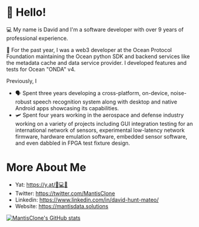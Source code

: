 # 👋 Hello!

💻 My name is David and I'm a software developer with over 9 years of professional experience. 

🌊 For the past year, I was a web3 developer at the Ocean Protocol Foundation maintaining the Ocean python SDK and backend services like the metadata cache and data service provider. I developed features and tests for Ocean "ONDA" v4.

Previously, I
  * 🗣️ Spent three years developing a cross-platform, on-device, noise-robust speech recognition system along with desktop and native Android apps showcasing its capabilities.
  * 🛩️ Spent four years working in the aerospace and defense industry working on a variety of projects including GUI integration testing for an international network of sensors, experimental low-latency network firmware, hardware emulation software, embedded sensor software, and even dabbled in FPGA test fixture design.

# More About Me

* Yat: https://y.at/🐜💻🔧
* Twitter: https://twitter.com/MantisClone
* Linkedin: https://www.linkedin.com/in/david-hunt-mateo/
* Website: https://mantisdata.solutions

[![MantisClone's GitHub stats](https://github-readme-stats.vercel.app/api?username=mantisclone&count_private=true&show_icons=true)](https://github.com/anuraghazra/github-readme-stats)
<!--[![MantisClone's Top Langs](https://github-readme-stats.vercel.app/api/top-langs/?username=dmats&layout=compact&langs_count=8)](https://github.com/anuraghazra/github-readme-stats)-->



<!--
**DMats/DMats** is a ✨ _special_ ✨ repository because its `README.md` (this file) appears on your GitHub profile.

Here are some ideas to get you started:

- 🔭 I’m currently working on ...
- 🌱 I’m currently learning ...
- 👯 I’m looking to collaborate on ...
- 🤔 I’m looking for help with ...
- 💬 Ask me about ...
- 📫 How to reach me: ...
- 😄 Pronouns: ...
- ⚡ Fun fact: ...
-->
